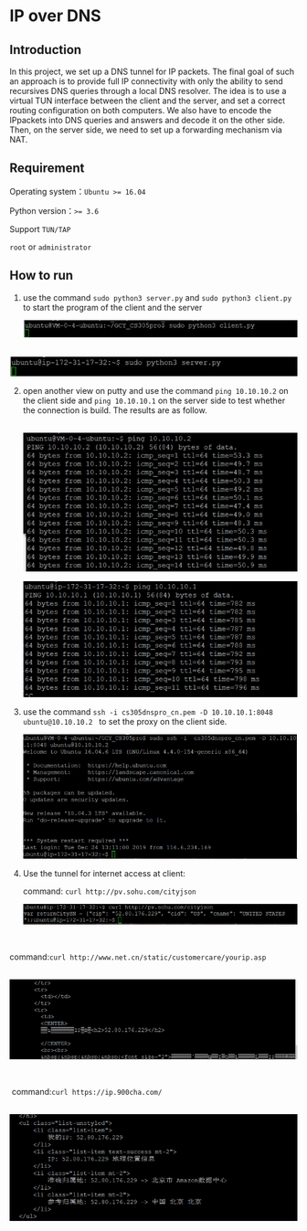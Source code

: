 # IP over DNS

## Introduction

In this project, we set up a DNS tunnel for IP packets. The final goal of such an approach is to provide full IP connectivity with only the ability to send recursives DNS queries through a local DNS resolver. The idea is to use a virtual TUN interface between the client and the server, and set a correct routing configuration on both computers. We also have to encode the IPpackets into DNS queries and answers and decode it on the other side. Then, on the server side, we need to set up a forwarding mechanism via NAT.

## Requirement

Operating system：`Ubuntu >= 16.04`

Python version：`>= 3.6`

Support `TUN/TAP`

`root` or `administrator`



## How to run

1. use the command `sudo python3 server.py` and `sudo python3 client.py` to start the program of the client and the server

      ![1](https://github.com/wettera/CS305-IP-over-DNS/blob/master/command_screenshot/1.png)

​           ![2](https://github.com/wettera/CS305-IP-over-DNS/blob/master/command_screenshot/2.png)

2. open another view on putty and use the command `ping 10.10.10.2`  on the client side and `ping 10.10.10.1` on the server side to test whether the connection is build. The results are as follow.

    ​       ![3](https://github.com/wettera/CS305-IP-over-DNS/blob/master/command_screenshot/3.png)
    
    ![4](https://github.com/wettera/CS305-IP-over-DNS/blob/master/command_screenshot/4.png)

3. use the command `ssh -i cs305dnspro_cn.pem -D 10.10.10.1:8048 ubuntu@10.10.10.2 ` to set the proxy on the client side.

   ![5](https://github.com/wettera/CS305-IP-over-DNS/blob/master/command_screenshot/5.png)

4. Use the tunnel for internet access at client:

    command: `curl http://pv.sohu.com/cityjson`

   ![6](https://github.com/wettera/CS305-IP-over-DNS/blob/master/command_screenshot/6.png)

​        

​        command:`curl http://www.net.cn/static/customercare/yourip.asp`

​           ![7](https://github.com/wettera/CS305-IP-over-DNS/blob/master/command_screenshot/7.png)

​     

​        command:`curl https://ip.900cha.com/`

​      ![8](https://github.com/wettera/CS305-IP-over-DNS/blob/master/command_screenshot/8.png)

